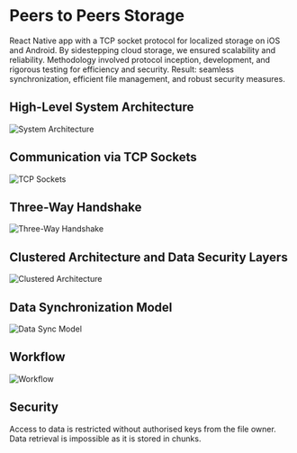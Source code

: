 # Peers to Peers Storage
React Native app with a TCP socket protocol for localized storage on iOS and Android. By sidestepping cloud storage, we ensured scalability and reliability. Methodology involved protocol inception, development, and rigorous testing for efficiency and security. Result: seamless synchronization, efficient file management, and robust security measures.

## High-Level System Architecture
![System Architecture](https://github.com/sabarivelanganesan/p2p-data-storage/assets/43095246/c7670d02-1971-4ee3-8f88-8a5eb1fca2d0)

## Communication via TCP Sockets 
![TCP Sockets](https://github.com/sabarivelanganesan/p2p-data-storage/assets/43095246/af0ebe63-cf89-45dd-adfd-559ee02c4d24)

## Three-Way Handshake 
![Three-Way Handshake](https://github.com/sabarivelanganesan/p2p-data-storage/assets/43095246/2b931b86-d417-4f96-9cb2-304666398103)

## Clustered Architecture and Data Security Layers
![Clustered Architecture](https://github.com/sabarivelanganesan/p2p-data-storage/assets/43095246/0816f7fc-7a05-41c8-a02d-e0724695498c)

## Data Synchronization Model
![Data Sync Model](https://github.com/sabarivelanganesan/p2p-data-storage/assets/43095246/f6433179-ad83-4b28-96eb-120d04a2d6f9)

## Workflow
![Workflow](https://github.com/sabarivelanganesan/p2p-data-storage/assets/43095246/b3730bf7-c9af-4698-8ecd-89ab5a438a80)

## Security
Access to data is restricted without authorised keys from the file owner. Data retrieval is impossible as it is stored in chunks.
